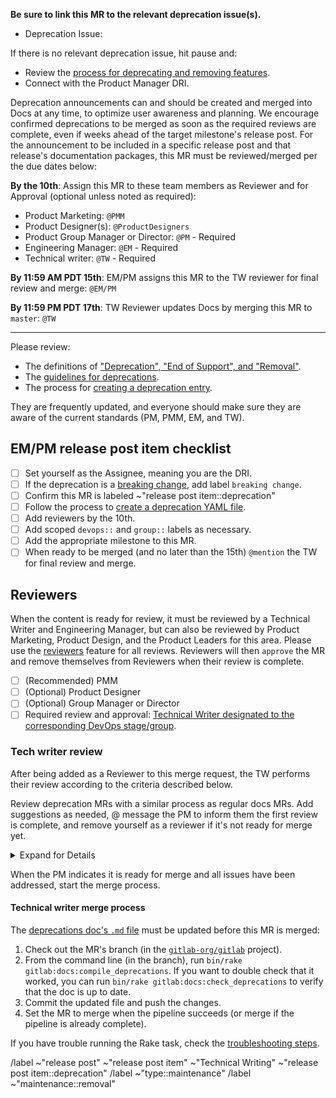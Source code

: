 <!-- Set the correct label and milestone using autocomplete for guidance. Please @mention only the DRI(s) for each stage or group rather than an entire department. -->

**Be sure to link this MR to the relevant deprecation issue(s).**

- Deprecation Issue:

If there is no relevant deprecation issue, hit pause and:

- Review the [process for deprecating and removing features](https://about.gitlab.com/handbook/product/gitlab-the-product/#process-for-deprecating-and-removing-a-feature).
- Connect with the Product Manager DRI.

Deprecation announcements can and should be created and merged into Docs at any time, to optimize user awareness and planning. We encourage confirmed deprecations to be merged as soon as the required reviews are complete, even if weeks ahead of the target milestone's release post. For the announcement to be included in a specific release post and that release's documentation packages, this MR must be reviewed/merged per the due dates below:

**By the 10th**: Assign this MR to these team members as Reviewer and for Approval (optional unless noted as required):

- Product Marketing: `@PMM`
- Product Designer(s): `@ProductDesigners`
- Product Group Manager or Director: `@PM` - Required
- Engineering Manager: `@EM` - Required
- Technical writer: `@TW` - Required

**By 11:59 AM PDT 15th**: EM/PM assigns this MR to the TW reviewer for final review and merge: `@EM/PM`

**By 11:59 PM PDT 17th**: TW Reviewer updates Docs by merging this MR to `master`: `@TW`

---

Please review:

- The definitions of ["Deprecation", "End of Support", and "Removal"](https://docs.gitlab.com/ee/development/deprecation_guidelines/#terminology).
- The [guidelines for deprecations](https://about.gitlab.com/handbook/marketing/blog/release-posts/#deprecations).
- The process for [creating a deprecation entry](https://about.gitlab.com/handbook/marketing/blog/release-posts/#creating-a-deprecation-entry).

They are frequently updated, and everyone should make sure they are aware of the current standards (PM, PMM, EM, and TW).

## EM/PM release post item checklist

- [ ] Set yourself as the Assignee, meaning you are the DRI.
- [ ] If the deprecation is a [breaking change](https://about.gitlab.com/handbook/product/gitlab-the-product/#breaking-change), add label `breaking change`.
- [ ] Confirm this MR is labeled ~"release post item::deprecation"
- [ ] Follow the process to [create a deprecation YAML file](https://about.gitlab.com/handbook/marketing/blog/release-posts/#creating-a-deprecation-entry).
- [ ] Add reviewers by the 10th.
- [ ] Add scoped `devops::` and `group::` labels as necessary.
- [ ] Add the appropriate milestone to this MR.
- [ ] When ready to be merged (and no later than the 15th) `@mention` the TW for final review and merge.

## Reviewers

When the content is ready for review, it must be reviewed by a Technical Writer and Engineering Manager, but can also be reviewed by
Product Marketing, Product Design, and the Product Leaders for this area. Please use the
[reviewers](https://docs.gitlab.com/ee/user/project/merge_requests/reviews/)
feature for all reviews. Reviewers will then `approve` the MR and remove themselves from Reviewers when their review is complete.

- [ ] (Recommended) PMM
- [ ] (Optional) Product Designer
- [ ] (Optional) Group Manager or Director
- [ ] Required review and approval: [Technical Writer designated to the corresponding DevOps stage/group](https://about.gitlab.com/handbook/product/ux/technical-writing/#assignments).

### Tech writer review

After being added as a Reviewer to this merge request, the TW performs their review
according to the criteria described below.

Review deprecation MRs with a similar process as regular docs MRs. Add suggestions
as needed, @ message the PM to inform them the first review is complete, and remove
yourself as a reviewer if it's not ready for merge yet.

<details>
<summary>Expand for Details</summary>

- [ ] Title:
  - Length limit: 7 words (not including articles or prepositions).
  - Capitalization: ensure the title is [sentence cased](https://design.gitlab.com/content/punctuation#case).
- [ ] Dates:
  - Make sure that the milestone dates are based on the dates in [Product milestone creation](https://about.gitlab.com/handbook/product/milestones/#product-milestone-creation).
- [ ] Consistency:
  - Ensure that all resources (docs, deprecation, etc.) refer to the feature with the same term / feature name.
- [ ] Content:
  - Make sure the deprecation is accurate based on your understanding. Look for typos or grammar mistakes. Work with PM and PMM to ensure a consistent GitLab style and tone for messaging, based on other features and deprecations.
  - Review use of whitespace and bullet lists. Will the deprecation item be easily scannable when published? Consider adding line breaks or breaking content into bullets if you have more than a few sentences.
  - Make sure there aren't acronyms readers may not understand per <https://about.gitlab.com/handbook/communication/#writing-style-guidelines>.
- [ ] Links:
  - All links must be full URLs, as the deprecation YAML files are used in two different projects. Do not use relative links. The generated doc is an exception to the relative link rule and currently uses absolute links only.
  - Make sure all links and anchors are correct. Do not link to the H1 (top) anchor on a docs page.
- [ ] Code. Make sure any included code is wrapped in code blocks.
- [ ] Capitalization. Make sure to capitalize feature names. Stay consistent with the Documentation Style Guidance on [Capitalization](https://docs.gitlab.com/ee/development/documentation/styleguide.html#capitalization).
- [ ] Blank spaces. Remove unnecessary spaces (end of line spaces, double spaces, extra blank lines, and lines with only spaces).

</details>

When the PM indicates it is ready for merge and all issues have been addressed, start the merge process.

#### Technical writer merge process

The [deprecations doc's `.md` file](https://gitlab.com/gitlab-org/gitlab/blob/master/doc/update/deprecations.md)
must be updated before this MR is merged:

1. Check out the MR's branch (in the [`gitlab-org/gitlab`](https://gitlab.com/gitlab-org/gitlab) project).
1. From the command line (in the branch), run `bin/rake gitlab:docs:compile_deprecations`.
   If you want to double check that it worked, you can run `bin/rake gitlab:docs:check_deprecations`
   to verify that the doc is up to date.
1. Commit the updated file and push the changes.
1. Set the MR to merge when the pipeline succeeds (or merge if the pipeline is already complete).

If you have trouble running the Rake task, check the [troubleshooting steps](https://about.gitlab.com/handbook/marketing/blog/release-posts/#deprecation-rake-task-troubleshooting).

/label ~"release post" ~"release post item" ~"Technical Writing" ~"release post item::deprecation"
/label ~"type::maintenance"
/label ~"maintenance::removal"

